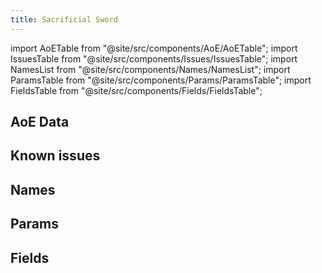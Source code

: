 ```yaml
---
title: Sacrificial Sword
---
```


import AoETable from "@site/src/components/AoE/AoETable";
import IssuesTable from "@site/src/components/Issues/IssuesTable";
import NamesList from "@site/src/components/Names/NamesList";
import ParamsTable from "@site/src/components/Params/ParamsTable";
import FieldsTable from "@site/src/components/Fields/FieldsTable";

## AoE Data

<AoETable item_key="sacrificialsword" data_src="weapon" />

## Known issues

<IssuesTable item_key="sacrificialsword" data_src="weapon" />

## Names

<NamesList item_key="sacrificialsword" data_src="weapon" />

## Params

<ParamsTable item_key="sacrificialsword" data_src="weapon" />

## Fields

<FieldsTable item_key="sacrificialsword" data_src="weapon" />
